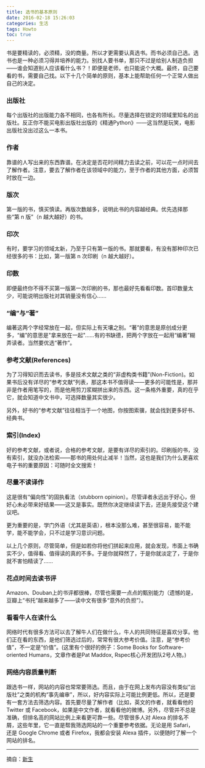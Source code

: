 ```yaml
---
title: 选书的基本原则
date: 2016-02-18 15:26:03
categories: 生活
tags: Howto
toc: true
---
```


书是要精读的，必须精，没的商量。所以才更需要认真选书。而书必须自己选。选书也是一种必须习得并培养的能力。别找人要书单，那只不过是给别人制造负担——谁会知道别人应该看什么书？！即便是老师，也只能说个大概。最终，自己要看的书，需要自己找。以下十几个简单的原则，基本上能帮助任何一个正常人做出自己的决定。

### 出版社

每个出版社的出版能力各不相同，也各有所长。尽量选择在锁定的领域里知名的出版社。反正你不能买电影出版社出版的《精通Python》——这当然是玩笑，电影出版社没出过这么一本书。

### 作者

靠谱的人写出来的东西靠谱。在决定是否花时间精力去读之前，可以花一点时间去了解作者。注意，要去了解作者在该领域中的能力，至于作者的其他方面，必须暂时放在一边。

### 版次

第一版的书，慎买慎读。再版次数越多，说明此书的内容越经典。优先选择那些“第 n 版”（n 越大越好）的书。

### 印次

有时，要学习的领域太新，乃至于只有第一版的书。那就要看，有没有那种印次已经很多的书：比如，第一版第 n 次印刷（n 越大越好）。

### 印数

即便最终你不得不买第一版第一次印刷的书，那也最好先看看印数。首印数量太少，可能说明出版社对其销量没有信心……

### “编”与“著”

编著这两个字经常放在一起，但实际上有天壤之别。“著”的意思是原创成分更多，“编”的意思是"拿来放在一起"……有的书缺德，把两个字放在一起用“编著”糊弄读者。当然要优选“著作”。

### 参考文献(References)

为了习得知识而去读书，多是技术文献之类的“非虚构类书籍”(Non-Fiction)。如果书后没有详尽的“参考文献”列表，那这本书不值得读——更多的可能性是，那并非是作者用笔写的，而是他用剪刀浆糊拼出来的东西。这一条格外重要，真的在乎它，就会知道中文书中，可选择数量其实很少。

另外，好书的“参考文献”往往相当于一个地图，你按图索骥，就会找到更多好书、经典书。

### 索引(Index)

好的参考文献，或者说，合格的参考文献，是要有详尽的索引的。印刷版的书，没有索引，就没办法检索——那书的用处何止减半！当然，这也是我们为什么更喜欢电子书的重要原因：可随时全文搜索！

### 尽量不读译作

这是很有“偏向性”的固执看法（stubborn opinion）。尽管译者永远出于好心，但好心未必带来好结果——这又是事实。既然你决定继续读下去，还是先接受这个建议吧。

更为重要的是，学门外语（尤其是英语），根本没那么难，甚至很容易，能不能学，能不能学会，只不过是学习意识问题。

以上几个原则，尽管简单，但是如若你将他们拼起来应用，就会发现，市面上书确实不少，值得看、值得读的真的不多。于是你就释然了，于是你就淡定了，于是你就不害怕精读了……

### 花点时间去读书评

Amazon、Douban上的书评都很棒，尽管也需要一点点的甄别能力（遗憾的是，豆瓣上“书托”越来越多了——读中文有很多“意外的负担”）。

### 看看牛人在读什么

网络时代有很多方法可以去了解牛人们在做什么，牛人的共同特征是喜欢分享。他们正在看的东西，是他们筛选过后的，常常有很大参考价值。注意，是“参考价值”，不一定是“价值”。(这里有个很好的例子：Some Books for Software-oriented Humans，文章作者是Pat Maddox, Rspec核心开发团队2号人物。)

### 网络内容质量判断

跟选书一样，网站的内容也常常要筛选。而且，由于在网上发布内容没有类似“出版社”之类的机构“事先编审”，所以，好内容实际上可能比例更低。所以，还是要有一套方法去筛选内容。首先要尽量了解作者（比如，英文的作者，就看看他的 Twitter 或 Facebook，如果是中文作者，就看看他的微博。另外，尽管并不总是准确，但排名高的网站比例上来看更可靠一些。尽管很多人对 Alexa 的排名不屑，这些年里，它一直是帮我筛选网站的一个重要参考依据。无论是用 Safari，还是 Google Chrome 或者 Firefox，我都会安装 Alexa 插件，以便随时了解一个网站的排名。

---

摘自：[新生](http://b.xinshengdaxue.com/C03.html)